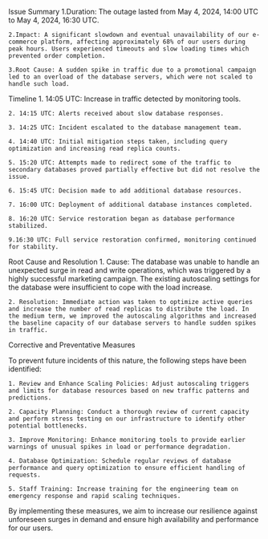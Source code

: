 Issue Summary
    1.Duration: The outage lasted from May 4, 2024, 14:00 UTC to May 4, 2024, 16:30 UTC.
    
    2.Impact: A significant slowdown and eventual unavailability of our e-commerce platform, affecting approximately 68% of our users during peak hours. Users experienced timeouts and slow loading times which prevented order completion.
    
    3.Root Cause: A sudden spike in traffic due to a promotional campaign led to an overload of the database servers, which were not scaled to handle such load.

Timeline
    1. 14:05 UTC: Increase in traffic detected by monitoring tools.

    2. 14:15 UTC: Alerts received about slow database responses.
    
    3. 14:25 UTC: Incident escalated to the database management team.
    
    4. 14:40 UTC: Initial mitigation steps taken, including query optimization and increasing read replica counts.
    
    5. 15:20 UTC: Attempts made to redirect some of the traffic to secondary databases proved partially effective but did not resolve the issue.
    
    6. 15:45 UTC: Decision made to add additional database resources.
    
    7. 16:00 UTC: Deployment of additional database instances completed.
    
    8. 16:20 UTC: Service restoration began as database performance stabilized.
    
    9.16:30 UTC: Full service restoration confirmed, monitoring continued for stability.

Root Cause and Resolution
    1. Cause: The database was unable to handle an unexpected surge in read and write operations, which was triggered by a highly successful marketing campaign. The existing autoscaling settings for the database were insufficient to cope with the load increase.

    2. Resolution: Immediate action was taken to optimize active queries and increase the number of read replicas to distribute the load. In the medium term, we improved the autoscaling algorithms and increased the baseline capacity of our database servers to handle sudden spikes in traffic.

Corrective and Preventative Measures

To prevent future incidents of this nature, the following steps have been identified:

    1. Review and Enhance Scaling Policies: Adjust autoscaling triggers and limits for database resources based on new traffic patterns and predictions.

    2. Capacity Planning: Conduct a thorough review of current capacity and perform stress testing on our infrastructure to identify other potential bottlenecks.

    3. Improve Monitoring: Enhance monitoring tools to provide earlier warnings of unusual spikes in load or performance degradation.

    4. Database Optimization: Schedule regular reviews of database performance and query optimization to ensure efficient handling of requests.

    5. Staff Training: Increase training for the engineering team on emergency response and rapid scaling techniques.

By implementing these measures, we aim to increase our resilience against unforeseen surges in demand and ensure high availability and performance for our users.